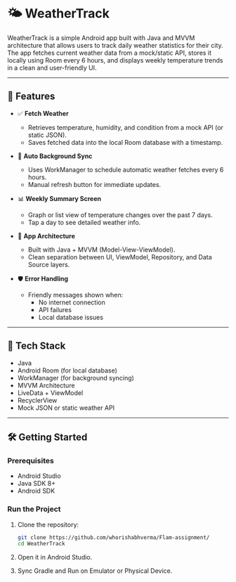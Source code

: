 # 🌤️ WeatherTrack

WeatherTrack is a simple Android app built with Java and MVVM architecture that allows users to track daily weather statistics for their city. The app fetches current weather data from a mock/static API, stores it locally using Room every 6 hours, and displays weekly temperature trends in a clean and user-friendly UI.

---

## 🚀 Features

- ✅ **Fetch Weather**
  - Retrieves temperature, humidity, and condition from a mock API (or static JSON).
  - Saves fetched data into the local Room database with a timestamp.

- 🔄 **Auto Background Sync**
  - Uses WorkManager to schedule automatic weather fetches every 6 hours.
  - Manual refresh button for immediate updates.

- 📊 **Weekly Summary Screen**
  - Graph or list view of temperature changes over the past 7 days.
  - Tap a day to see detailed weather info.

- 🧱 **App Architecture**
  - Built with Java + MVVM (Model-View-ViewModel).
  - Clean separation between UI, ViewModel, Repository, and Data Source layers.

- 🛡️ **Error Handling**
  - Friendly messages shown when:
    - No internet connection
    - API failures
    - Local database issues

---


## 🧰 Tech Stack

- Java
- Android Room (for local database)
- WorkManager (for background syncing)
- MVVM Architecture
- LiveData + ViewModel
- RecyclerView
- Mock JSON or static weather API

---

## 🛠️ Getting Started

### Prerequisites

- Android Studio
- Java SDK 8+
- Android SDK

### Run the Project

1. Clone the repository:
   ```bash
   git clone https://github.com/whorishabhverma/Flam-assignment/
   cd WeatherTrack

2. Open it in Android Studio.

3. Sync Gradle and Run on Emulator or Physical Device.




